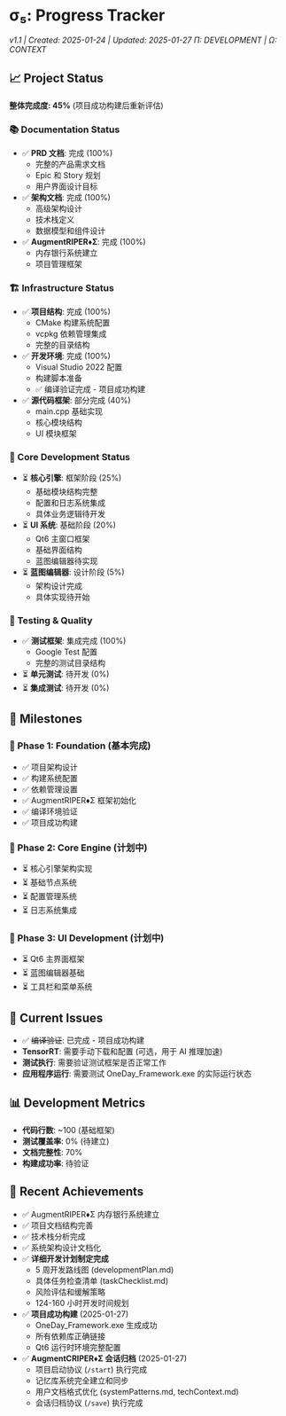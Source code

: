 # σ₅: Progress Tracker

_v1.1 | Created: 2025-01-24 | Updated: 2025-01-27_
_Π: DEVELOPMENT | Ω: CONTEXT_

## 📈 Project Status

**整体完成度: 45%** (项目成功构建后重新评估)

### 📚 Documentation Status

- ✅ **PRD 文档**: 完成 (100%)
  - 完整的产品需求文档
  - Epic 和 Story 规划
  - 用户界面设计目标
- ✅ **架构文档**: 完成 (100%)
  - 高级架构设计
  - 技术栈定义
  - 数据模型和组件设计
- ✅ **AugmentRIPER♦Σ**: 完成 (100%)
  - 内存银行系统建立
  - 项目管理框架

### 🏗️ Infrastructure Status

- ✅ **项目结构**: 完成 (100%)
  - CMake 构建系统配置
  - vcpkg 依赖管理集成
  - 完整的目录结构
- ✅ **开发环境**: 完成 (100%)
  - Visual Studio 2022 配置
  - 构建脚本准备
  - ✅ 编译验证完成 - 项目成功构建
- ✅ **源代码框架**: 部分完成 (40%)
  - main.cpp 基础实现
  - 核心模块结构
  - UI 模块框架

### 🧠 Core Development Status

- ⏳ **核心引擎**: 框架阶段 (25%)
  - 基础模块结构完整
  - 配置和日志系统集成
  - 具体业务逻辑待开发
- ⏳ **UI 系统**: 基础阶段 (20%)
  - Qt6 主窗口框架
  - 基础界面结构
  - 蓝图编辑器待实现
- ⏳ **蓝图编辑器**: 设计阶段 (5%)
  - 架构设计完成
  - 具体实现待开始

### 🧪 Testing & Quality

- ✅ **测试框架**: 集成完成 (100%)
  - Google Test 配置
  - 完整的测试目录结构
- ⏳ **单元测试**: 待开发 (0%)
- ⏳ **集成测试**: 待开发 (0%)

## 🎯 Milestones

### 📅 Phase 1: Foundation (基本完成)

- ✅ 项目架构设计
- ✅ 构建系统配置
- ✅ 依赖管理设置
- ✅ AugmentRIPER♦Σ 框架初始化
- ✅ 编译环境验证
- ✅ 项目成功构建

### 📅 Phase 2: Core Engine (计划中)

- ⏳ 核心引擎架构实现
- ⏳ 基础节点系统
- ⏳ 配置管理系统
- ⏳ 日志系统集成

### 📅 Phase 3: UI Development (计划中)

- ⏳ Qt6 主界面框架
- ⏳ 蓝图编辑器基础
- ⏳ 工具栏和菜单系统

## 🚨 Current Issues

- ✅ ~~编译验证~~: 已完成 - 项目成功构建
- **TensorRT**: 需要手动下载和配置 (可选，用于 AI 推理加速)
- **测试执行**: 需要验证测试框架是否正常工作
- **应用程序运行**: 需要测试 OneDay_Framework.exe 的实际运行状态

## 📊 Development Metrics

- **代码行数**: ~100 (基础框架)
- **测试覆盖率**: 0% (待建立)
- **文档完整性**: 70%
- **构建成功率**: 待验证

## 🔄 Recent Achievements

- ✅ AugmentRIPER♦Σ 内存银行系统建立
- ✅ 项目文档结构完善
- ✅ 技术栈分析完成
- ✅ 系统架构设计文档化
- ✅ **详细开发计划制定完成**
  - 5 周开发路线图 (developmentPlan.md)
  - 具体任务检查清单 (taskChecklist.md)
  - 风险评估和缓解策略
  - 124-160 小时开发时间规划
- ✅ **项目成功构建** (2025-01-27)
  - OneDay_Framework.exe 生成成功
  - 所有依赖库正确链接
  - Qt6 运行时环境完整配置
- ✅ **AugmentCRIPER♦Σ 会话归档** (2025-01-27)
  - 项目启动协议 (`/start`) 执行完成
  - 记忆库系统完全建立和同步
  - 用户文档格式优化 (systemPatterns.md, techContext.md)
  - 会话归档协议 (`/save`) 执行完成
